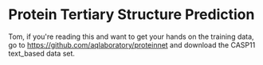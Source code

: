 # Protein Tertiary Structure Prediction

Tom, if you're reading this and want to get your hands on the training data, go to https://github.com/aqlaboratory/proteinnet and download the CASP11 text_based data set.

